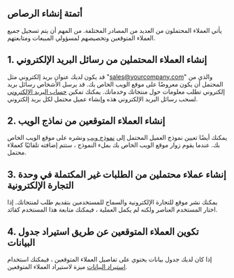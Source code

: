 ## أتمتة إنشاء الرصاص

يأتي العملاء المحتملون من العديد من المصادر المختلفة. من المهم أن يتم تسجيل جميع العملاء المتوقعين وتخصيصهم لمسؤولي المبيعات ومتابعتهم.

## 1. إنشاء العملاء المحتملين من رسائل البريد الإلكتروني

قد يكون لديك عنوان بريد إلكتروني مثل "sales@yourcompany.com" والذي من المحتمل أن يكون معروضًا على موقع الويب الخاص بك. قد يرسل الأشخاص رسائل بريد إلكتروني تطلب معلومات حول منتجاتك وخدماتك. يمكنك تمكين [حساب البريد الإلكتروني](https://docs.erpnext.com/docs/v13/user/manual/en/setting-up/email/email-account) لسحب رسائل البريد الإلكتروني هذه وإنشاء عميل محتمل لكل بريد إلكتروني.

## 2. إنشاء العملاء المتوقعين من نماذج الويب

يمكنك أيضًا تعيين نموذج العميل المحتمل إلى [نموذج ويب](https://docs.erpnext.com/docs/v13/user/manual/en/website/web-form) ونشره على موقع الويب الخاص بك. عندما يقوم زوار موقع الويب الخاص بك بملء النموذج ، ستتم إضافته تلقائيًا كعملاء محتمل.

## 3. إنشاء عملاء محتملين من الطلبات غير المكتملة في وحدة التجارة الإلكترونية

يمكنك نشر موقع للتجارة الإلكترونية والسماح للمستخدمين بتقديم طلب لمنتجاتك. إذا اختار المستخدم العناصر ولكنه لم يكمل العملية ، فيمكنك متابعة هذا المستخدم كقائد.

## 4. تكوين العملاء المتوقعين عن طريق استيراد جدول البيانات

إذا كان لديك جدول بيانات يحتوي على تفاصيل العملاء المتوقعين ، فيمكنك استخدام [استيراد البيانات](https://docs.erpnext.com/docs/v13/user/manual/en/setting-up/data/data-import) ميزة لاستيراد العملاء المتوقعين.